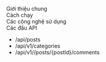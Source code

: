 Giới thiệu chung<br>
Cách chạy <br>
Các công nghệ sử dụng <br>
Các đầu API <br>
+ /api/posts
+ /api/v1/categories
+ /api/v1//posts/{postId}/comments
